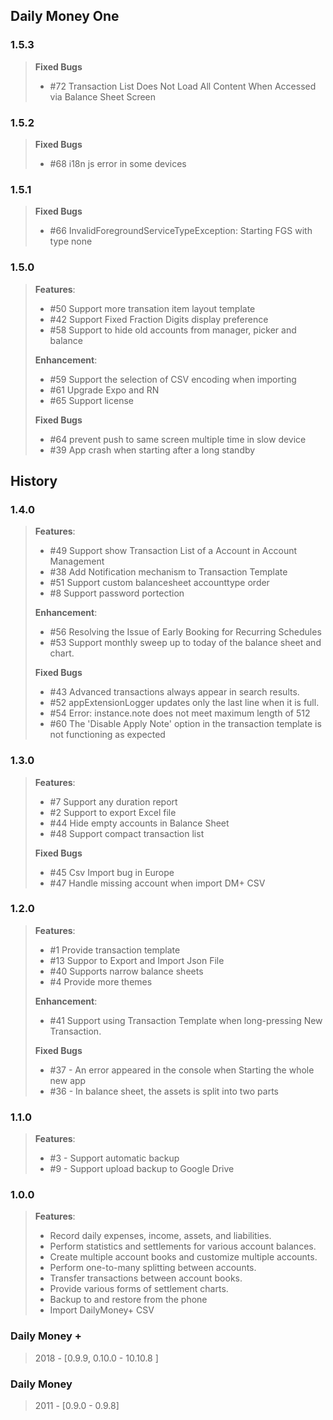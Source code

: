 ## Daily Money One

### 1.5.3
> **Fixed Bugs**
> * #72 Transaction List Does Not Load All Content When Accessed via Balance Sheet Screen 
> 

### 1.5.2
> **Fixed Bugs**
> * #68 i18n js error in some devices
> 

### 1.5.1
> **Fixed Bugs**
> * #66 InvalidForegroundServiceTypeException: Starting FGS with type none
> 

### 1.5.0
> **Features**: 
> * #50 Support more transation item layout template 
> * #42 Support Fixed Fraction Digits display preference 
> * #58 Support to hide old accounts from manager, picker and balance 
>
>**Enhancement**: 
> * #59 Support the selection of CSV encoding when importing
> * #61 Upgrade Expo and RN 
> * #65 Support license 
> 
>**Fixed Bugs**
> * #64 prevent push to same screen multiple time in slow device 
> * #39 App crash when starting after a long standby 

## History

### 1.4.0
> **Features**: 
> * #49 Support show Transaction List of a Account in Account Management 
> * #38 Add Notification mechanism to Transaction Template 
> * #51 Support custom balancesheet accounttype order 
> * #8 Support password portection
> 
>**Enhancement**: 
> * #56 Resolving the Issue of Early Booking for Recurring Schedules
> * #53 Support monthly sweep up to today of the balance sheet and chart. 
>
>**Fixed Bugs**
> * #43 Advanced transactions always appear in search results.
> * #52 appExtensionLogger updates only the last line when it is full.
> * #54 Error: instance.note does not meet maximum length of 512 
> * #60 The 'Disable Apply Note' option in the transaction template is not functioning as expected 

### 1.3.0
> **Features**: 
>  * #7 Support any duration report
>  * #2 Support to export Excel file 
>  * #44 Hide empty accounts in Balance Sheet 
>  * #48 Support compact transaction list
> 
> **Fixed Bugs**
>  * #45 Csv Import bug in Europe
>  * #47 Handle missing account when import DM+ CSV 
 
### 1.2.0
> **Features**: 
>  * #1 Provide transaction template
>  * #13 Suppor to Export and Import Json File
>  * #40 Supports narrow balance sheets
>  * #4 Provide more themes
> 
> **Enhancement**: 
>  * #41 Support using Transaction Template when long-pressing New Transaction. 
> 
> **Fixed Bugs**
>  * #37 - An error appeared in the console when Starting the whole new app 
>  * #36 - In balance sheet, the assets is split into two parts 

### 1.1.0
> **Features**: 
>  * #3 - Support automatic backup
>  * #9 - Support upload backup to Google Drive

### 1.0.0
> **Features**:
>  * Record daily expenses, income, assets, and liabilities.
>  * Perform statistics and settlements for various account balances.
>  * Create multiple account books and customize multiple accounts.
>  * Perform one-to-many splitting between accounts.
>  * Transfer transactions between account books.
>  * Provide various forms of settlement charts.
>  * Backup to and restore from the phone
>  * Import DailyMoney+ CSV

### Daily Money +
> 2018 - [0.9.9, 0.10.0 - 10.10.8 ]

### Daily Money
> 2011 - [0.9.0 - 0.9.8]
 



